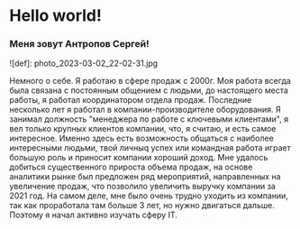 # Hello world!

### Меня зовут Антропов Сергей!

![def]: photo_2023-03-02_22-02-31.jpg

Немного о себе. Я работаю в сфере продаж с 2000г. Моя работа всегда была связана с постоянным общением с людьми, до настоящего места работы, я работал координатором отдела продаж. Последние несколько лет я работал в компании-производителе оборудования. Я занимал должность "менеджера по работе с ключевыми клиентами", я вел только крупных клиентов компании, что, я считаю, и есть самое интересное. Именно здесь есть возможность общаться с наиболее интересными людьми, твой личныq успех или командная работа играет большую роль и приносит компании хороший доход. Мне удалось добиться существенного прироста объема продаж, на основе аналитики рынке был предложен ряд мероприятий, направленных на увеличение продаж, что позволило увеличить выручку компании за 2021 год. На самом деле, мне было очень трудно уходить из компании, так как проработала там больше 3 лет, но нужно двигаться дальше. Поэтому я начал активно изучать сферу IT.
